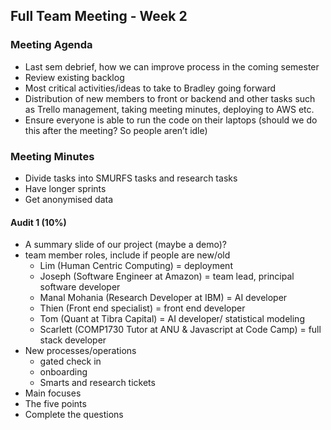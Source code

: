 ## Full Team Meeting - Week 2

### Meeting Agenda
- Last sem debrief, how we can improve process in the coming semester
- Review existing backlog
- Most critical activities/ideas to take to Bradley going forward
- Distribution of new members to front or backend and other tasks such as Trello management, taking meeting minutes, deploying to AWS etc.
- Ensure everyone is able to run the code on their laptops (should we do this after the meeting? So people aren’t idle)

### Meeting Minutes

- Divide tasks into SMURFS tasks and research tasks
- Have longer sprints
- Get anonymised data

#### Audit 1 (10%)

- A summary slide of our project (maybe a demo)?
- team member roles, include if people are new/old
  - Lim (Human Centric Computing) = deployment
  - Joseph (Software Engineer at Amazon)  = team lead, principal software developer
  - Manal Mohania (Research Developer at IBM) = AI developer
  - Thien (Front end specialist) = front end developer
  - Tom (Quant at Tibra Capital) = AI developer/ statistical modeling
  - Scarlett (COMP1730 Tutor at ANU & Javascript at Code Camp) = full stack developer
- New processes/operations
  - gated check in
  - onboarding 
  - Smarts and research tickets
- Main focuses
- The five points
- Complete the questions